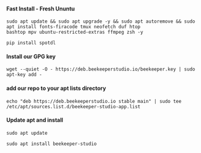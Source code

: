 #### Fast Install - Fresh Ununtu

```
sudo apt update && sudo apt upgrade -y && sudo apt autoremove && sudo apt install fonts-firacode tmux neofetch duf htop
bashtop mpv ubuntu-restricted-extras ffmpeg zsh -y
```

```
pip install spotdl
```

#### Install our GPG key
```wget --quiet -O - https://deb.beekeeperstudio.io/beekeeper.key | sudo apt-key add -```

#### add our repo to your apt lists directory
```echo "deb https://deb.beekeeperstudio.io stable main" | sudo tee /etc/apt/sources.list.d/beekeeper-studio-app.list```

#### Update apt and install
```sudo apt update```

```sudo apt install beekeeper-studio```
